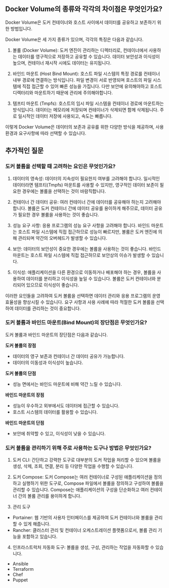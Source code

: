 ## Docker Volume의 종류와 각각의 차이점은 무엇인가요? 
Docker Volume은 도커 컨테이너와 호스트 사이에서 데이터를 공유하고 보존하기 위한 방법입니다. 

Docker Volume은 세 가지 종류가 있으며, 각각의 특징은 다음과 같습니다.

1. 볼륨 (Docker Volume): 도커 엔진이 관리하는 디렉터리로, 컨테이너에서 사용하는 데이터를 영구적으로 저장하고 공유할 수 있습니다. 데이터 보안성과 이식성이 높으며, 컨테이너 재시작 시에도 데이터는 유지됩니다.

2. 바인드 마운트 (Host Bind Mount): 호스트 파일 시스템의 특정 경로를 컨테이너 내부 경로에 연결하는 방식입니다. 파일 변경이 서로 반영되며 호스트의 파일 시스템에 직접 접근할 수 있어 빠른 성능을 가집니다. 다만 보안에 유의해야하고 호스트 디렉터리와 마운트하기 때문에 관리에 주의해야합니다.

3. 템프티 마운트 (Tmpfs): 호스트의 임시 파일 시스템을 컨테이너 경로에 마운트하는 방식입니다. 데이터는 메모리에 저장되며 컨테이너가 삭제되면 함께 삭제됩니다. 주로 일시적인 데이터 저장에 사용되고, 속도는 빠릅니다.

이렇게 Docker Volume은 데이터의 보존과 공유를 위한 다양한 방식을 제공하며, 사용 환경과 요구사항에 따라 선택할 수 있습니다.

## 추가적인 질문
### 도커 볼륨을 선택할 때 고려하는 요인은 무엇인가요?

1. 데이터의 영속성: 데이터의 지속성이 필요한지 여부를 고려해야 합니다. 일시적인 데이터라면 템프티(Tmpfs) 마운트를 사용할 수 있지만, 영구적인 데이터 보존이 필요한 경우에는 볼륨을 선택하는 것이 바람직합니다.

2. 컨테이너 간 데이터 공유: 여러 컨테이너 간에 데이터를 공유해야 하는지 고려해야 합니다. 볼륨은 도커 컨테이너 간에 데이터 공유를 용이하게 해주므로, 데이터 공유가 필요한 경우 볼륨을 사용하는 것이 좋습니다.

3. 성능 요구 사항: 응용 프로그램의 성능 요구 사항을 고려해야 합니다. 바인드 마운트는 호스트 파일 시스템에 직접 접근하므로 성능이 빠르지만, 볼륨은 도커 엔진에 의해 관리되며 약간의 오버헤드가 발생할 수 있습니다.

4. 보안: 데이터의 보안성이 중요한 경우에는 볼륨을 사용하는 것이 좋습니다. 바인드 마운트는 호스트 파일 시스템에 직접 접근하므로 보안상의 이슈가 발생할 수 있습니다.

5. 이식성: 애플리케이션을 다른 환경으로 이동하거나 배포해야 하는 경우, 볼륨을 사용하여 데이터를 분리하고 이식성을 높일 수 있습니다. 볼륨은 도커 컨테이너와 분리되어 있으므로 이식성이 좋습니다.

이러한 요인들을 고려하여 도커 볼륨을 선택하면 데이터 관리와 응용 프로그램의 운영 효율성을 향상시킬 수 있습니다. 요구 사항과 사용 사례에 따라 적절한 도커 볼륨을 선택하여 데이터를 관리하는 것이 중요합니다.

### 도커 볼륨과 바인드 마운트(Bind Mount)의 장단점은 무엇인가요?

도커 볼륨과 바인드 마운트의 장단점은 다음과 같습니다.

**도커 볼륨의 장점**
- 데이터의 영구 보존과 컨테이너 간 데이터 공유가 가능합니다.
- 데이터의 이동성과 이식성이 높습니다.

**도커 볼륨의 단점**
- 성능 면에서는 바인드 마운트에 비해 약간 느릴 수 있습니다.

**바인드 마운트의 장점**
- 성능이 우수하고 외부에서도 데이터에 접근할 수 있습니다.
- 호스트 시스템의 데이터를 활용할 수 있습니다.

**바인드 마운트의 단점**
- 보안에 취약할 수 있고, 이식성이 낮을 수 있습니다.


### 도커 볼륨을 관리하기 위해 주로 사용하는 도구나 방법은 무엇인가요?

1. 도커 CLI: 간단하고 강력한 도구로 대부분의 도커 작업을 처리할 수 있으며 볼륨을 생성, 삭제, 조회, 연결, 분리 등 다양한 작업을 수행할 수 있습니다.

2. 도커 Compose: 도커 Compose는 여러 컨테이너로 구성된 애플리케이션을 정의하고 실행하기 위한 도구로, Compose 파일에서 볼륨을 정의하고 구성하여 볼륨을 관리할 수 있습니다. Compose는 애플리케이션의 구성을 단순화하고 여러 컨테이너 간의 볼륨 관리를 용이하게 합니다.

3. 관리 도구
- Portainer: 웹 기반의 사용자 인터페이스를 제공하여 도커 컨테이너와 볼륨을 관리할 수 있게 해줍니다. 
- Rancher: 클러스터 관리 및 컨테이너 오케스트레이션 플랫폼으로서, 볼륨 관리 기능을 포함하고 있습니다.

4. 인프라스트럭처 자동화 도구: 볼륨을 생성, 구성, 관리하는 작업을 자동화할 수 있습니다.
- Ansible
- Terraform
- Chef
- Puppet